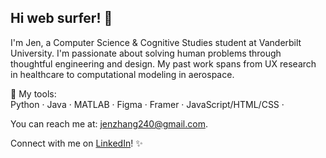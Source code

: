 ## Hi web surfer! 👋
I'm Jen, a Computer Science & Cognitive Studies student at Vanderbilt University. I'm passionate about solving human problems through thoughtful engineering and design. My past work spans from UX research in healthcare to computational modeling in aerospace.

🔧 My tools:  
Python · Java · MATLAB · Figma · Framer · JavaScript/HTML/CSS · 

You can reach me at: [jenzhang240@gmail.com](mailto:jenzhang240@gmail.com).

Connect with me on [LinkedIn](https://www.linkedin.com/in/jenniferzhang-/)! ✨

<!--
**jenzhee/jenzhee** is a ✨ _special_ ✨ repository because its `README.md` (this file) appears on your GitHub profile.

Here are some ideas to get you started:

- 🔭 I’m currently working on ...
- 🌱 I’m currently learning ...
- 👯 I’m looking to collaborate on ...
- 🤔 I’m looking for help with ...
- 💬 Ask me about ...
- 📫 How to reach me: ...
- 😄 Pronouns: ...
- ⚡ Fun fact: ...
-->
